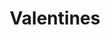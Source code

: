 ---
layout: catalog
slug: products
title: "Valentines"
category: "catalog"
show_products: false
pdf: Val-2014-Catalog.pdf
cover: Val-2014-Catalog-cover.jpg
directory: valentines
filebase: pages/Val 2014 Catalog noprice
extension: jpg
numslides: 11
spread: true
---